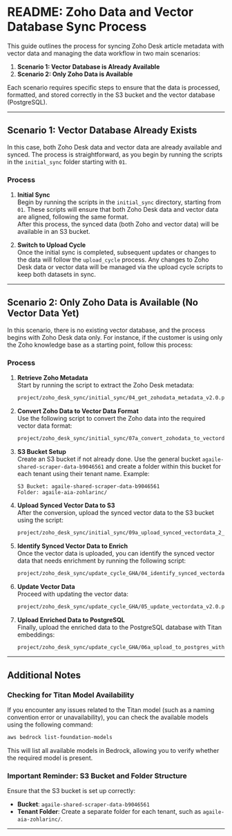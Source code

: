 # README: Zoho Data and Vector Database Sync Process

This guide outlines the process for syncing Zoho Desk article metadata with vector data and managing the data workflow in two main scenarios:

1. **Scenario 1: Vector Database is Already Available**  
2. **Scenario 2: Only Zoho Data is Available**  

Each scenario requires specific steps to ensure that the data is processed, formatted, and stored correctly in the S3 bucket and the vector database (PostgreSQL).

---

## Scenario 1: Vector Database Already Exists

In this case, both Zoho Desk data and vector data are already available and synced. The process is straightforward, as you begin by running the scripts in the `initial_sync` folder starting with `01`.

### Process

1. **Initial Sync**  
   Begin by running the scripts in the `initial_sync` directory, starting from `01`. These scripts will ensure that both Zoho Desk data and vector data are aligned, following the same format.  
   After this process, the synced data (both Zoho and vector data) will be available in an S3 bucket.

2. **Switch to Upload Cycle**  
   Once the initial sync is completed, subsequent updates or changes to the data will follow the `upload_cycle` process. Any changes to Zoho Desk data or vector data will be managed via the upload cycle scripts to keep both datasets in sync.


---

## Scenario 2: Only Zoho Data is Available (No Vector Data Yet)

In this scenario, there is no existing vector database, and the process begins with Zoho Desk data only. For instance, if the customer is using only the Zoho knowledge base as a starting point, follow this process:

### Process

1. **Retrieve Zoho Metadata**  
   Start by running the script to extract the Zoho Desk metadata:

   ```bash
   project/zoho_desk_sync/initial_sync/04_get_zohodata_metadata_v2.0.py
   ```

2. **Convert Zoho Data to Vector Data Format**  
   Use the following script to convert the Zoho data into the required vector data format:

   ```bash
   project/zoho_desk_sync/initial_sync/07a_convert_zohodata_to_vectordata_format_v2.0.py
   ```

3. **S3 Bucket Setup**  
   Create an S3 bucket if not already done. Use the general bucket `agaile-shared-scraper-data-b9046561` and create a folder within this bucket for each tenant using their tenant name. Example:

   ```
   S3 Bucket: agaile-shared-scraper-data-b9046561
   Folder: agaile-aia-zohlarinc/
   ```

4. **Upload Synced Vector Data to S3**  
   After the conversion, upload the synced vector data to the S3 bucket using the script:

   ```bash
   project/zoho_desk_sync/initial_sync/09a_upload_synced_vectordata_2_s3_v2.0.py
   ```

5. **Identify Synced Vector Data to Enrich**  
   Once the vector data is uploaded, you can identify the synced vector data that needs enrichment by running the following script:

   ```bash
   project/zoho_desk_sync/update_cycle_GHA/04_identify_synced_vectordata_to_enrich_v2.0.py
   ```

6. **Update Vector Data**  
   Proceed with updating the vector data:

   ```bash
   project/zoho_desk_sync/update_cycle_GHA/05_update_vectordata_v2.0.py
   ```

7. **Upload Enriched Data to PostgreSQL**  
   Finally, upload the enriched data to the PostgreSQL database with Titan embeddings:

   ```bash
   project/zoho_desk_sync/update_cycle_GHA/06a_upload_to_postgres_with_titan_v2.0.py
   ```

---

## Additional Notes

### Checking for Titan Model Availability

If you encounter any issues related to the Titan model (such as a naming convention error or unavailability), you can check the available models using the following command:

```bash
aws bedrock list-foundation-models
```

This will list all available models in Bedrock, allowing you to verify whether the required model is present.

### Important Reminder: S3 Bucket and Folder Structure

Ensure that the S3 bucket is set up correctly:
- **Bucket**: `agaile-shared-scraper-data-b9046561`
- **Tenant Folder**: Create a separate folder for each tenant, such as `agaile-aia-zohlarinc/`.

---

